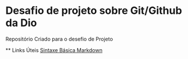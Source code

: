 # Desafio de projeto sobre Git/Github da Dio
Repositório Criado para o desefio de Projeto 

** Links Úteis 
[Sintaxe Básica Markdown](https://www.markdownguide.org/basic-syntax)
